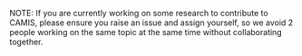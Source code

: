 NOTE: If you are currently working on some research to contribute to CAMIS, please ensure you raise an issue and assign yourself, so we avoid 2 people working on the same topic at the same time without collaborating together.
